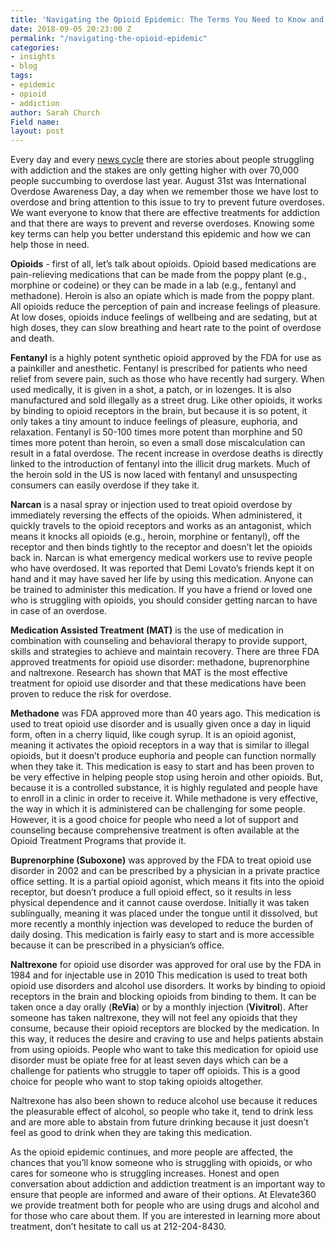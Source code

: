 ```yaml
---
title: 'Navigating the Opioid Epidemic: The Terms You Need to Know and Understand'
date: 2018-09-05 20:23:00 Z
permalink: "/navigating-the-opioid-epidemic"
categories:
- insights
- blog
tags:
- epidemic
- opioid
- addiction
author: Sarah Church
Field name: 
layout: post
---
```


Every day and every [news cycle](https://www.newdirectionsforwomen.org/the-opioid-crisis-in-america/) there are stories about people struggling with addiction and the stakes are only getting higher with over 70,000 people succumbing to overdose last year. August 31st was International Overdose Awareness Day,  a day when we remember those we have lost to overdose and bring attention to this issue to try to prevent future overdoses.   We want everyone to know that there are effective treatments for addiction and that there are ways to prevent and reverse overdoses.  Knowing some key terms can help you better understand this epidemic and how we can help those in need.

**Opioids** - first of all, let’s talk about opioids.  Opioid based medications are pain-relieving medications that can be made from the poppy plant (e.g., morphine or codeine) or they can be made in a lab (e.g., fentanyl and methadone).  Heroin is also an opiate which is made from the poppy plant.   All opioids reduce the perception of pain and increase feelings of pleasure. At low doses, opioids induce feelings of wellbeing and are sedating, but at high doses, they can slow breathing and heart rate to the point of overdose and death.

**Fentanyl** is a highly potent synthetic opioid approved by the FDA for use as a painkiller and anesthetic.  Fentanyl is prescribed for patients who need relief from severe pain, such as those who have recently had surgery. When used medically, it is given in a shot, a patch, or in lozenges.  It is also manufactured and sold illegally as a street drug.  Like other opioids, it works by binding to opioid receptors in the brain, but because it is so potent, it only takes a tiny amount to induce feelings of pleasure, euphoria, and relaxation.  Fentanyl is 50-100 times more potent than morphine and 50 times more potent than heroin, so even a small dose miscalculation can result in a fatal overdose.  The recent increase in overdose deaths is directly linked to the introduction of fentanyl into the illicit drug markets.  Much of the heroin sold in the US is now laced with fentanyl and unsuspecting consumers can easily overdose if they take it.

**Narcan** is a nasal spray or injection used to treat opioid overdose by immediately reversing the effects of the opioids.  When administered, it quickly travels to the opioid receptors and works as an antagonist, which means it knocks all opioids (e.g., heroin, morphine or fentanyl), off the receptor and then binds tightly to the receptor and doesn’t let the opioids back in.  Narcan is what emergency medical workers use to revive people who have overdosed.  It was reported that Demi Lovato’s friends kept it on hand and it may have saved her life by using this medication.  Anyone can be trained to administer this medication. If you have a friend or loved one who is struggling with opioids, you should consider getting narcan to have in case of an overdose.

**Medication Assisted Treatment (MAT)** is the use of medication in combination with  counseling and behavioral therapy to provide support, skills and strategies to achieve and maintain recovery. There are three FDA approved treatments for opioid use disorder: methadone, buprenorphine and naltrexone.  Research has shown that MAT is the most effective treatment for opioid use disorder and that these medications have been proven to reduce the risk for overdose.

**Methadone** was FDA approved more than 40 years ago.  This medication is used to treat opioid use disorder and is usually given once a day in liquid form, often in a cherry liquid, like cough syrup.  It is an opioid agonist, meaning it activates the opioid receptors in a way that is similar to illegal opioids, but it doesn’t produce euphoria and people can function normally when they take it.  This medication is easy to start and has been proven to be very effective in helping people stop using heroin and other opioids.  But, because it is a controlled substance, it is highly regulated and people have to enroll in a clinic in order to receive it.  While methadone is very effective, the way in which it is administered can be challenging for some people.  However, it is a good choice for people who need a lot of support and counseling because comprehensive treatment is often available at the Opioid Treatment Programs that provide it.

**Buprenorphine (Suboxone)** was approved by the FDA to treat opioid use disorder in 2002 and can be prescribed by a physician in a private practice office setting.  It is a partial opioid agonist, which means it fits into the opioid receptor, but doesn’t produce a full opioid effect, so it results in less physical dependence and it cannot cause overdose.   Initially it was taken sublingually, meaning it was placed under the tongue until it dissolved, but more recently a monthly injection was developed to reduce the burden of daily dosing. This medication is fairly easy to start and is more accessible because it can be prescribed in a physician’s office.

**Naltrexone** for opioid use disorder was approved for oral use by the FDA in 1984 and for injectable use in 2010  This medication is used to treat both opioid use disorders and alcohol use disorders.  It works by binding to opioid receptors in the brain and blocking opioids from binding to them.  It can be taken once a day orally (**ReVia**) or by a monthly injection (**Vivitrol**).  After someone has taken naltrexone, they will not feel any opioids that they consume, because their opioid receptors are blocked by the medication.  In this way, it reduces the desire and craving to use and helps patients abstain from using opioids.  People who want to take this medication for opioid use disorder must be opiate free for at least seven days which can be a challenge for patients who struggle to taper off opioids.  This is a good choice for people who want to stop taking opioids altogether.

Naltrexone has also been shown to reduce alcohol use because it reduces the pleasurable effect of alcohol, so people who take it, tend to drink less and are more able to abstain from future drinking because it just doesn’t feel as good to drink when they are taking this medication.

As the opioid epidemic continues, and more people are affected, the chances that you’ll know someone who is struggling with opioids, or who cares for someone who is struggling increases.   Honest and open conversation about addiction and addiction treatment is an important way to ensure that people are informed and aware of their options.  At Elevate360 we provide treatment both for people who are using drugs and alcohol and for those who care about them.   If you are interested in learning more about treatment, don’t hesitate to call us at 212-204-8430.
